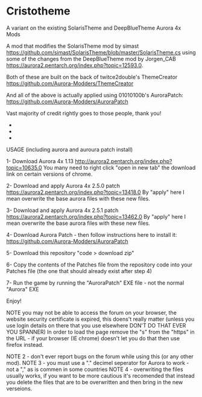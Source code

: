 # Cristotheme
A variant on the existing SolarisTheme and DeepBlueTheme Aurora 4x Mods

A mod that modifies the SolarisTheme mod by simast https://github.com/simast/SolarisTheme/blob/master/SolarisTheme.cs using some of the changes from the DeepBlueTheme mod by Jorgen_CAB https://aurora2.pentarch.org/index.php?topic=12593.0.

Both of these are built on the back of twitce2double's ThemeCreator https://github.com/Aurora-Modders/ThemeCreator

And all of the above is actually applied using 01010100b's AuroraPatch: https://github.com/Aurora-Modders/AuroraPatch

Vast majority of credit rightly goes to those people, thank you!

-
-
-

USAGE (including aurora and auroura patch install) 

1- Download Aurora 4x 1.13 http://aurora2.pentarch.org/index.php?topic=10635.0
You many need to right click "open in new tab" the download link on certain versions of chrome.

2- Download and apply Aurora 4x 2.5.0 patch https://aurora2.pentarch.org/index.php?topic=13418.0
By "apply" here I mean overwrite the base aurora files with these new files.

3- Download and apply Aurora 4x 2.5.1 patch https://aurora2.pentarch.org/index.php?topic=13462.0
By "apply" here I mean overwrite the base aurora files with these new files.

4- Download Aurora Patch - then follow instructions here to install it: https://github.com/Aurora-Modders/AuroraPatch

5- Download this repository "code > download zip" 

6- Copy the contents of the Patches file from the repository code into your Patches file (the one that should already exist after step 4)

7- Run the game by running the "AuroraPatch" EXE file - not the normal "Aurora" EXE

Enjoy! 



NOTE  you may not be able to access the forum on your browser, the website security certificate is expired, this doens't really matter (unless you use login details on there that you use elsewhere DON'T DO THAT EVER YOU SPANNER)
In order to load the page remove the "s" from the "https" in the URL - if your browser (IE chrome) doesn't let you do that then use firefox instead. 

NOTE 2 - don't ever report bugs on the forum while using this (or any other mod). 
NOTE 3 - you must use a "." decimel seperator for Aurora to work - not a "," as is commen in some countries 
NOTE 4 - overwriting the files usually works, if you want to be more cautious it's recomended that instead you delete the files that are to be overwritten and then bring in the new verseions. 
